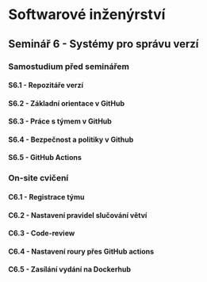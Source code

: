 # Softwarové inženýrství

## Seminář 6 - Systémy pro správu verzí

### Samostudium před seminářem

#### S6.1 - Repozitáře verzí

#### S6.2 - Základní orientace v GitHub

#### S6.3 - Práce s týmem v GitHub

#### S6.4 - Bezpečnost a politiky v Github

#### S6.5 - GitHub Actions

### On-site cvičení

#### C6.1 - Registrace týmu

#### C6.2 - Nastavení pravidel slučování větví

#### C6.3 - Code-review

#### C6.4 - Nastavení roury přes GitHub actions

#### C6.5 - Zasílání vydání na Dockerhub